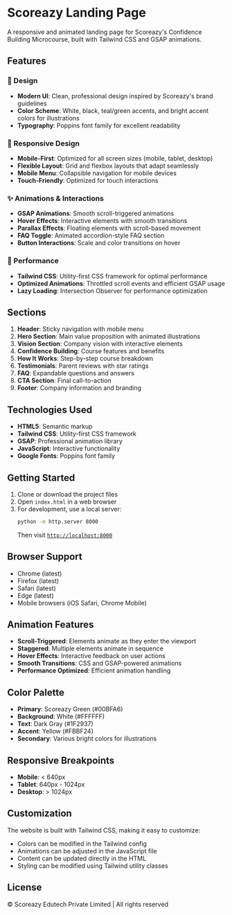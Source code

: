# Scoreazy Landing Page

A responsive and animated landing page for Scoreazy's Confidence Building Microcourse, built with Tailwind CSS and GSAP animations.

## Features

### 🎨 Design
- **Modern UI**: Clean, professional design inspired by Scoreazy's brand guidelines
- **Color Scheme**: White, black, teal/green accents, and bright accent colors for illustrations
- **Typography**: Poppins font family for excellent readability

### 📱 Responsive Design
- **Mobile-First**: Optimized for all screen sizes (mobile, tablet, desktop)
- **Flexible Layout**: Grid and flexbox layouts that adapt seamlessly
- **Mobile Menu**: Collapsible navigation for mobile devices
- **Touch-Friendly**: Optimized for touch interactions

### ✨ Animations & Interactions
- **GSAP Animations**: Smooth scroll-triggered animations
- **Hover Effects**: Interactive elements with smooth transitions
- **Parallax Effects**: Floating elements with scroll-based movement
- **FAQ Toggle**: Animated accordion-style FAQ section
- **Button Interactions**: Scale and color transitions on hover

### 🚀 Performance
- **Tailwind CSS**: Utility-first CSS framework for optimal performance
- **Optimized Animations**: Throttled scroll events and efficient GSAP usage
- **Lazy Loading**: Intersection Observer for performance optimization

## Sections

1. **Header**: Sticky navigation with mobile menu
2. **Hero Section**: Main value proposition with animated illustrations
3. **Vision Section**: Company vision with interactive elements
4. **Confidence Building**: Course features and benefits
5. **How It Works**: Step-by-step course breakdown
6. **Testimonials**: Parent reviews with star ratings
7. **FAQ**: Expandable questions and answers
8. **CTA Section**: Final call-to-action
9. **Footer**: Company information and branding

## Technologies Used

- **HTML5**: Semantic markup
- **Tailwind CSS**: Utility-first CSS framework
- **GSAP**: Professional animation library
- **JavaScript**: Interactive functionality
- **Google Fonts**: Poppins font family

## Getting Started

1. Clone or download the project files
2. Open `index.html` in a web browser
3. For development, use a local server:
   ```bash
   python -m http.server 8000
   ```
   Then visit [`http://localhost:8000`](https://krati-madhwani-web-dev-assignment-4.vercel.app/)

## Browser Support

- Chrome (latest)
- Firefox (latest)
- Safari (latest)
- Edge (latest)
- Mobile browsers (iOS Safari, Chrome Mobile)

## Animation Features

- **Scroll-Triggered**: Elements animate as they enter the viewport
- **Staggered**: Multiple elements animate in sequence
- **Hover Effects**: Interactive feedback on user actions
- **Smooth Transitions**: CSS and GSAP-powered animations
- **Performance Optimized**: Efficient animation handling

## Color Palette

- **Primary**: Scoreazy Green (#00BFA6)
- **Background**: White (#FFFFFF)
- **Text**: Dark Gray (#1F2937)
- **Accent**: Yellow (#FBBF24)
- **Secondary**: Various bright colors for illustrations

## Responsive Breakpoints

- **Mobile**: < 640px
- **Tablet**: 640px - 1024px
- **Desktop**: > 1024px

## Customization

The website is built with Tailwind CSS, making it easy to customize:
- Colors can be modified in the Tailwind config
- Animations can be adjusted in the JavaScript file
- Content can be updated directly in the HTML
- Styling can be modified using Tailwind utility classes

## License


© Scoreazy Edutech Private Limited | All rights reserved 
